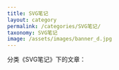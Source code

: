 ```yaml
--- 
title: SVG笔记 
layout: category 
permalink: /categories/SVG笔记/ 
taxonomy: SVG笔记 
image: /assets/images/banner_d.jpg
--- 
```


分类《SVG笔记》下的文章：